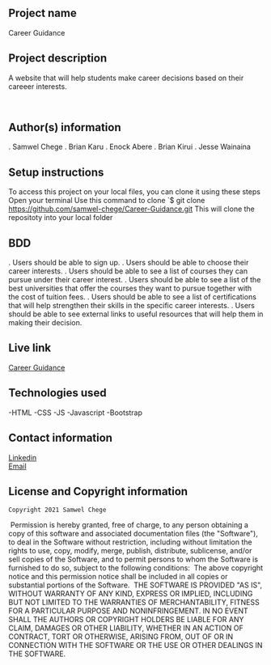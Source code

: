 ## Project name
Career Guidance
​
## Project description
A website that will help students make career decisions based on their careeer interests. 
  
​
## Author(s) information
. Samwel Chege
. Brian Karu
. Enock Abere
. Brian Kirui
. Jesse Wainaina
  
## Setup instructions
   To access this project on your local files, you can clone it using these steps
   Open your terminal
   Use this command to clone `$ git clone
   https://github.com/samwel-chege/Career-Guidance.git
   This will clone the repositoty into your local folder 
​
## BDD
    
​. Users should be able to sign up.
. Users should be able to choose their career interests. 
. Users should be able to see  a list of courses they can pursue under their career interest. 
. Users should be able to see a  list of  the best universities that offer the courses they want to pursue together with the cost of tuition fees.
. Users should be able to see a list of certifications that will help strengthen their skills in the specific career interests. 
. Users should be able to see external links to  useful resources that will help them in making their decision. 

    
  
## Live link
[Career Guidance](https://samwel-chege.github.io/Career-Guidance/)
​
## Technologies used
-HTML
-CSS
-JS
-Javascript
-Bootstrap
  
## Contact information
[Linkedin](https://www.linkedin.com/in/samwel-chege-b069b618b?lipi=urn%3Ali%3Apage%3Ad_flagship3_profile_view_base_contact_details%3B7fqY2RrWTXau9R%2FB2Uw4Bg%3D%3D)<br>
[Email](samwelchegeh09@gmail.com)
    
## License and Copyright information
    Copyright 2021 Samwel Chege
​
    Permission is hereby granted, free of charge, to any person obtaining a copy of this software and associated documentation files (the "Software"), to deal in the Software without restriction, including without limitation the rights to use, copy, modify, merge, publish, distribute, sublicense, and/or sell copies of the Software, and to permit persons to whom the Software is furnished to do so, subject to the following conditions:
​
    The above copyright notice and this permission notice shall be included in all copies or substantial portions of the Software.
​
    THE SOFTWARE IS PROVIDED "AS IS", WITHOUT WARRANTY OF ANY KIND, EXPRESS OR IMPLIED, INCLUDING BUT NOT LIMITED TO THE WARRANTIES OF MERCHANTABILITY, FITNESS FOR A PARTICULAR PURPOSE AND NONINFRINGEMENT. IN NO EVENT SHALL THE AUTHORS OR COPYRIGHT HOLDERS BE LIABLE FOR ANY CLAIM, DAMAGES OR OTHER LIABILITY, WHETHER IN AN ACTION OF CONTRACT, TORT OR OTHERWISE, ARISING FROM, OUT OF OR IN CONNECTION WITH THE SOFTWARE OR THE USE OR OTHER DEALINGS IN THE SOFTWARE.